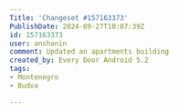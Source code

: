 ```yaml
---
Title: 'Changeset #157163373'
PublishDate: 2024-09-27T10:07:39Z
id: 157163373
user: anshanin
comment: Updated an apartments building
created_by: Every Door Android 5.2
tags:
- Montenegro
- Budva

---
```

